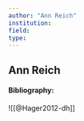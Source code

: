 ```yaml
---
author: "Ann Reich"
institution:
field:
type:
---
```


## Ann Reich
#### Bibliography:

![[@Hager2012-dh]]